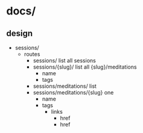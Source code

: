 # docs/

## design

- sessions/
  - routes
    - sessions/ list all sessions
    - sessions/{slug}/ list all {slug}/meditations
      - name
      - tags
    - sessions/meditations/ list
    - sessions/meditations/{slug} one
      - name
      - tags
        - links
          - href
          - href

